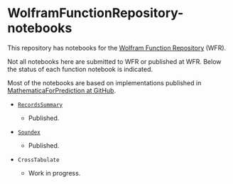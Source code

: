 # WolframFunctionRepository-notebooks

This repository has notebooks for the [Wolfram Function Repository](https://resources.wolframcloud.com/FunctionRepository/) (WFR).

Not all notebooks here are submitted to WFR or published at WFR. 
Below the status of each function notebook is indicated.

Most of the notebooks are based on implementations published in 
[MathematicaForPrediction at GitHub](https://github.com/antononcube/MathematicaForPrediction).

- [`RecordsSummary`](https://resources.wolframcloud.com/FunctionRepository/resources/RecordsSummary)

  - Published.

- [`Soundex`](https://resources.wolframcloud.com/FunctionRepository/resources/Soundex)

  - Published.

- `CrossTabulate`

  - Work in progress.